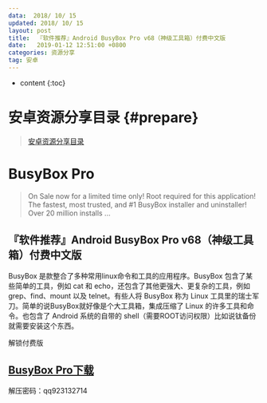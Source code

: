 ```yaml
---
data:  2018/ 10/ 15
updated: 2018/ 10/ 15
layout: post
title:  『软件推荐』Android BusyBox Pro v68（神级工具箱）付费中文版
date:   2019-01-12 12:51:00 +0800
categories: 资源分享
tag: 安卓
---
```



* content
{:toc}

# 安卓资源分享目录 {#prepare}

> [安卓资源分享目录](https://blog.csdn.net/qq923132714/article/details/83059823 "安卓资源分享目录")

# BusyBox Pro

> On Sale now for a limited time only! Root required for this application! The fastest, most trusted, and #1 BusyBox installer and uninstaller! Over 20 million installs ...


## 『软件推荐』Android BusyBox Pro v68（神级工具箱）付费中文版

BusyBox 是款整合了多种常用linux命令和工具的应用程序。BusyBox 包含了某些简单的工具，例如 cat 和 echo，还包含了其他更强大、更复杂的工具，例如 grep、find、mount 以及 telnet。有些人将 BusyBox 称为 Linux 工具里的瑞士军刀。简单的说BusyBox就好像是个大工具箱，集成压缩了 Linux 的许多工具和命令。也包含了 Android 系统的自带的 shell（需要ROOT访问权限）比如说钛备份就需要安装这个东西。


解锁付费版


## [BusyBox Pro下载](http://u16848854.ctfile.net/fs/16848854-314896963 "BusyBox Pro下载")

解压密码：qq923132714
